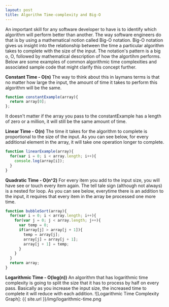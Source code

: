 ```yaml
---
layout: post
title: Algorithm Time-complexity and Big-O
---
```


An important skill for any software developer to have is to identify which algorithm will perform better than another. The way software engineers do that is by using a mathematical notion called Big-O notation. Big-O notation gives us insight into the relationship between the time a particular algorithm takes to complete with the size of the input. The notation's pattern is a big o, O, followed by mathematical description of how the algortihm performs. Below are some examples of common algorithmic time complexities and associated sample code that might clarify this concept further.

**Constant Time - O(n)**
The way to think about this in laymans terms is that no matter how large the input, the amount of time it takes to perform this algorithm will be the same.
```js
function constantExample(array){
  return array[0];
};
```
It doesn't matter if the array you pass to the constantExample has a length of zero or a million, it will still be the same amount of time.

**Linear Time - O(n)**
The time it takes for the algorithm to complete is proportional to the size of the input. As you can see below, for every additional element in the array, it will take one operation longer to complete.
```js
function linearExample(array){
  for(var i = 0; i < array.length; i++){
    console.log(array[i]);
  }
}
```
**Quadratic Time  - O(n^2)**
For every item you add to the input size, you will have see or touch every item again. The tell tale sign (although not always) is a nested for loop. As you can see below, everytime there is an addition to the input, it requires that every item in the array be processed one more time.
```js
function bubbleSort(array){
  for(var i = 0; i < array.length; i++){
    for(var j = 0; j < array.length; j++){
      var temp = 0;
      if(array[j] > array[j + 1]){
        temp = array[j];
        array[j] = array[j + 1];
        array[j + 1] = temp;
      }
    }
  }
  return array;
}
```
**Logarithmic Time - O(log(n))**
An algorithm that has logarithmic time complexity is going to split the size that it has to process by half on every pass. Basically as you increase the input size, the increased time to complete it will reduce with each addition. 
![Logarithmic Time Complexity Graph]: {{ site.url }}/img/logarithmic-time.png